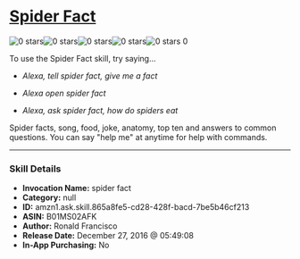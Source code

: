 # [Spider Fact](http://alexa.amazon.com/#skills/amzn1.ask.skill.865a8fe5-cd28-428f-bacd-7be5b46cf213)
![0 stars](../../images/ic_star_border_black_18dp_1x.png)![0 stars](../../images/ic_star_border_black_18dp_1x.png)![0 stars](../../images/ic_star_border_black_18dp_1x.png)![0 stars](../../images/ic_star_border_black_18dp_1x.png)![0 stars](../../images/ic_star_border_black_18dp_1x.png) 0

To use the Spider Fact skill, try saying...

* *Alexa, tell spider fact, give me a fact*

* *Alexa open spider fact*

* *Alexa, ask spider fact, how do spiders eat*

Spider facts, song, food, joke, anatomy, top ten and answers to common questions. You can say "help me" at anytime for help with commands.

***

### Skill Details

* **Invocation Name:** spider fact
* **Category:** null
* **ID:** amzn1.ask.skill.865a8fe5-cd28-428f-bacd-7be5b46cf213
* **ASIN:** B01MS02AFK
* **Author:** Ronald Francisco
* **Release Date:** December 27, 2016 @ 05:49:08
* **In-App Purchasing:** No
